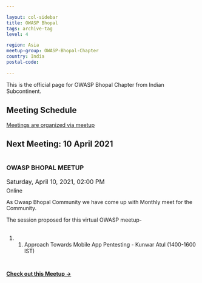 ```yaml
---

layout: col-sidebar
title: OWASP Bhopal
tags: archive-tag
level: 4

region: Asia
meetup-group: OWASP-Bhopal-Chapter
country: India
postal-code: 

---
```

<link rel="stylesheet" href="assets/custom.css">

This is the official page for OWASP Bhopal Chapter from Indian Subcontinent.

## Meeting Schedule

[Meetings are organized via meetup](https://meetup.com/OWASP-Bhopal-Chapter/)

## Next Meeting: 10 April 2021


<div id="meetup_oembed" style="height:334px">
     <div style="max-height:294px;overflow:hidden">
          <h3> OWASP BHOPAL MEETUP </h3>
          <p style="margin:5px 0;font-size:16px">Saturday, April 10, 2021,  02:00 PM</p>
          <p style="margin: 0 0 5px;"><span style="font-size:14px">Online</span><br />
<span style="font-size:12px;"> </span></p>
          <p style="line-height:16px">As Owasp Bhopal Community we have come up with Monthly meet for the Community.<br>

The session proposed for this virtual OWASP meetup-<br><br>

1. 1. Approach Towards Mobile App Pentesting - Kunwar Atul (1400-1600 IST) <br>

<br>

It will be a fully virtual meetup and the details Regarding The virtual platform will be communicated on the day of the meetup.<br /> 
            <br /></p>
     </div>
     <p style="margin:10px 0 0;"><a href="https://www.meetup.com/OWASP-Bhopal-Chapter/events/274381161/" target="_blank" class="mu_button"><strong>Check out this Meetup &rarr;</strong></a></p>
</div>
